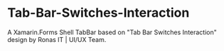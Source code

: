 # Tab-Bar-Switches-Interaction
A Xamarin.Forms Shell TabBar based on "Tab Bar Switches Interaction" design by Ronas IT | UI/UX Team.

